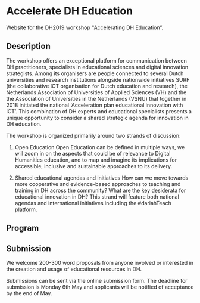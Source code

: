 # Accelerate DH Education

Website for the DH2019 workshop "Accelerating DH Education”.

## Description

The workshop offers an exceptional platform for communication between DH practitioners, specialists in educational sciences and digital innovation strategists. Among its organisers are people connected to several Dutch universities and research institutions alongside nationwide initiatives SURF (the collaborative ICT organisation for Dutch education and research), the Netherlands Association of Universities of Applied Sciences (VH) and the the Association of Universities in the Netherlands (VSNU) that together in 2018 initiated the national ‘Acceleration plan educational innovation with ICT’. This combination of DH experts and educational specialists presents a unique opportunity to consider a shared strategic agenda for innovation in DH education. 

The workshop is organized primarily around two strands of discussion: 

1. Open Education
Open Education can be defined in multiple ways, we will zoom in on the aspects that could be of relevance to Digital Humanities education, and to map and imagine its implications for accessible, inclusive and sustainable approaches to its delivery. 

2. Shared educational agendas and initiatives
How can we move towards more cooperative and evidence-based approaches to teaching and training in DH across the community? What are the key desiderata for educational innovation in DH? This strand will feature both national agendas and international initiatives including the #dariahTeach platform.


## Program



## Submission

We welcome 200-300 word proposals from anyone involved or interested in the creation and usage of educational resources in DH.

Submissions can be sent via the online submission form. The deadline for submission is Monday 6th May and applicants will be notified of acceptance by the end of May.
